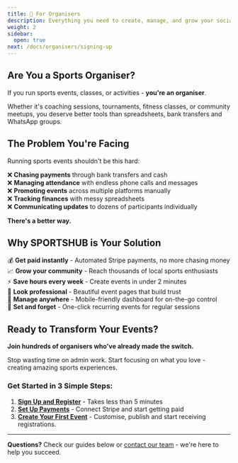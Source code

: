 ```yaml
---
title: 🎯 For Organisers
description: Everything you need to create, manage, and grow your social sports events.
weight: 2
sidebar:
  open: true
next: /docs/organisers/signing-up
---
```


## Are You a Sports Organiser?

If you run sports events, classes, or activities - **you're an organiser**.

Whether it's coaching sessions, tournaments, fitness classes, or community meetups, you deserve better tools than spreadsheets, bank transfers and WhatsApp groups.

## The Problem You're Facing

Running sports events shouldn't be this hard:

❌ **Chasing payments** through bank transfers and cash  
❌ **Managing attendance** with endless phone calls and messages  
❌ **Promoting events** across multiple platforms manually  
❌ **Tracking finances** with messy spreadsheets  
❌ **Communicating updates** to dozens of participants individually

**There's a better way.**

## Why SPORTSHUB is Your Solution

💰 **Get paid instantly** - Automated Stripe payments, no more chasing money  
📈 **Grow your community** - Reach thousands of local sports enthusiasts  
⚡ **Save hours every week** - Create events in under 2 minutes  
🎯 **Look professional** - Beautiful event pages that build trust  
📱 **Manage anywhere** - Mobile-friendly dashboard for on-the-go control  
🔄 **Set and forget** - One-click recurring events for regular sessions

## Ready to Transform Your Events?

**Join hundreds of organisers who've already made the switch.**

Stop wasting time on admin work. Start focusing on what you love - creating amazing sports experiences.

### Get Started in 3 Simple Steps:

1. **[Sign Up and Register](signing-up/)** - Takes less than 5 minutes
2. **[Set Up Payments](stripe/)** - Connect Stripe and start getting paid
3. **[Create Your First Event](events/)** - Customise, publish and start receiving registrations.

---

**Questions?** Check our guides below or [contact our team](/contact) - we're here to help you succeed.
